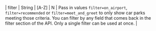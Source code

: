 | filter | String | [A-Z] | N | Pass in values `filter=on_airport`, `filter=recommended` or `filter=meet_and_greet` to only show car parks meeting those criteria. You can filter by any field that comes back in the filter section of the API. Only a single filter can be used at once. |
